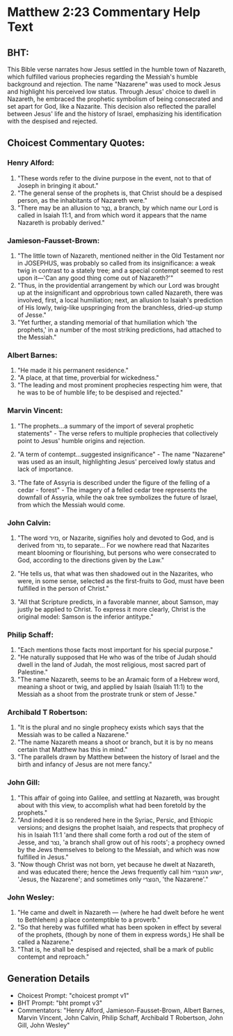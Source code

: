 # Matthew 2:23 Commentary Help Text

## BHT:
This Bible verse narrates how Jesus settled in the humble town of Nazareth, which fulfilled various prophecies regarding the Messiah's humble background and rejection. The name "Nazarene" was used to mock Jesus and highlight his perceived low status. Through Jesus' choice to dwell in Nazareth, he embraced the prophetic symbolism of being consecrated and set apart for God, like a Nazarite. This decision also reflected the parallel between Jesus' life and the history of Israel, emphasizing his identification with the despised and rejected.

## Choicest Commentary Quotes:
### Henry Alford:
1. "These words refer to the divine purpose in the event, not to that of Joseph in bringing it about."
2. "The general sense of the prophets is, that Christ should be a despised person, as the inhabitants of Nazareth were."
3. "There may be an allusion to נֵצֶר, a branch, by which name our Lord is called in Isaiah 11:1, and from which word it appears that the name Nazareth is probably derived."

### Jamieson-Fausset-Brown:
1. "The little town of Nazareth, mentioned neither in the Old Testament nor in JOSEPHUS, was probably so called from its insignificance: a weak twig in contrast to a stately tree; and a special contempt seemed to rest upon it—'Can any good thing come out of Nazareth?'"
2. "Thus, in the providential arrangement by which our Lord was brought up at the insignificant and opprobrious town called Nazareth, there was involved, first, a local humiliation; next, an allusion to Isaiah's prediction of His lowly, twig-like upspringing from the branchless, dried-up stump of Jesse."
3. "Yet further, a standing memorial of that humiliation which 'the prophets,' in a number of the most striking predictions, had attached to the Messiah."

### Albert Barnes:
1. "He made it his permanent residence."
2. "A place, at that time, proverbial for wickedness."
3. "The leading and most prominent prophecies respecting him were, that he was to be of humble life; to be despised and rejected."

### Marvin Vincent:
1. "The prophets...a summary of the import of several prophetic statements" - The verse refers to multiple prophecies that collectively point to Jesus' humble origins and rejection. 

2. "A term of contempt...suggested insignificance" - The name "Nazarene" was used as an insult, highlighting Jesus' perceived lowly status and lack of importance. 

3. "The fate of Assyria is described under the figure of the felling of a cedar - forest" - The imagery of a felled cedar tree represents the downfall of Assyria, while the oak tree symbolizes the future of Israel, from which the Messiah would come.

### John Calvin:
1. "The word נזיר, or Nazarite, signifies holy and devoted to God, and is derived from נזר, to separate... For we nowhere read that Nazarites meant blooming or flourishing, but persons who were consecrated to God, according to the directions given by the Law." 

2. "He tells us, that what was then shadowed out in the Nazarites, who were, in some sense, selected as the first-fruits to God, must have been fulfilled in the person of Christ."

3. "All that Scripture predicts, in a favorable manner, about Samson, may justly be applied to Christ. To express it more clearly, Christ is the original model: Samson is the inferior antitype."

### Philip Schaff:
1. "Each mentions those facts most important for his special purpose."
2. "He naturally supposed that He who was of the tribe of Judah should dwell in the land of Judah, the most religious, most sacred part of Palestine."
3. "The name Nazareth, seems to be an Aramaic form of a Hebrew word, meaning a shoot or twig, and applied by Isaiah (Isaiah 11:1) to the Messiah as a shoot from the prostrate trunk or stem of Jesse."

### Archibald T Robertson:
1. "It is the plural and no single prophecy exists which says that the Messiah was to be called a Nazarene." 
2. "The name Nazareth means a shoot or branch, but it is by no means certain that Matthew has this in mind."
3. "The parallels drawn by Matthew between the history of Israel and the birth and infancy of Jesus are not mere fancy."

### John Gill:
1. "This affair of going into Galilee, and settling at Nazareth, was brought about with this view, to accomplish what had been foretold by the prophets." 
2. "And indeed it is so rendered here in the Syriac, Persic, and Ethiopic versions; and designs the prophet Isaiah, and respects that prophecy of his in Isaiah 11:1 'and there shall come forth a rod out of the stem of Jesse, and נצר, 'a branch shall grow out of his roots'; a prophecy owned by the Jews themselves to belong to the Messiah, and which was now fulfilled in Jesus."
3. "Now though Christ was not born, yet because he dwelt at Nazareth, and was educated there; hence the Jews frequently call him ישוע הנוצרי, 'Jesus, the Nazarene'; and sometimes only הנוצרי, 'the Nazarene'."

### John Wesley:
1. "He came and dwelt in Nazareth — (where he had dwelt before he went to Bethlehem) a place contemptible to a proverb."
2. "So that hereby was fulfilled what has been spoken in effect by several of the prophets, (though by none of them in express words,) He shall be called a Nazarene."
3. "That is, he shall be despised and rejected, shall be a mark of public contempt and reproach."


## Generation Details
- Choicest Prompt: "choicest prompt v1"
- BHT Prompt: "bht prompt v3"
- Commentators: "Henry Alford, Jamieson-Fausset-Brown, Albert Barnes, Marvin Vincent, John Calvin, Philip Schaff, Archibald T Robertson, John Gill, John Wesley"
